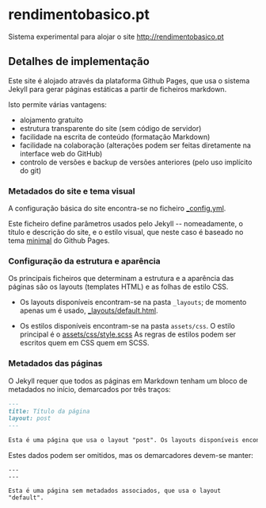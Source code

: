 # rendimentobasico.pt

Sistema experimental para alojar o site http://rendimentobasico.pt

## Detalhes de implementação

Este site é alojado através da plataforma Github Pages, que usa o sistema Jekyll para gerar páginas estáticas a partir de ficheiros markdown.

Isto permite várias vantagens:
* alojamento gratuito
* estrutura transparente do site (sem código de servidor)
* facilidade na escrita de conteúdo (formatação Markdown)
* facilidade na colaboração (alterações podem ser feitas diretamente na interface web do GitHub)
* controlo de versões e backup de versões anteriores (pelo uso implícito do git)

### Metadados do site e tema visual

A configuração básica do site encontra-se no ficheiro [_config.yml](https://github.com/waldyrious/rendimentobasico.pt/blob/master/_config.yml).

Este ficheiro define parâmetros usados pelo Jekyll -- nomeadamente, o título e descrição do site, e o estilo visual,
que neste caso é baseado no tema [minimal](https://github.com/pages-themes/minimal) do Github Pages.

### Configuração da estrutura e aparência

Os principais ficheiros que determinam a estrutura e a aparência das páginas são os layouts (templates HTML) e as folhas de estilo CSS.

* Os layouts disponíveis encontram-se na pasta `_layouts`; de momento apenas um é usado, [_layouts/default.html](https://github.com/waldyrious/rendimentobasico.pt/blob/master/_layouts/default.html).

* Os estilos disponíveis encontram-se na pasta `assets/css`. O estilo principal é o [assets/css/style.scss](https://github.com/waldyrious/rendimentobasico.pt/blob/master/assets/css/style.scss)
  As regras de estilos podem ser escritos quem em CSS quem em SCSS.

### Metadados das páginas

O Jekyll requer que todos as páginas em Markdown tenham um bloco de metadados no início, demarcados por três traços:

```markdown
---
title: Título da página
layout: post
---

Esta é uma página que usa o layout "post". Os layouts disponíveis encontram-se na pasta `_layouts`.
```

Estes dados podem ser omitidos, mas os demarcadores devem-se manter:

```
---
---

Esta é uma página sem metadados associados, que usa o layout "default".
```
